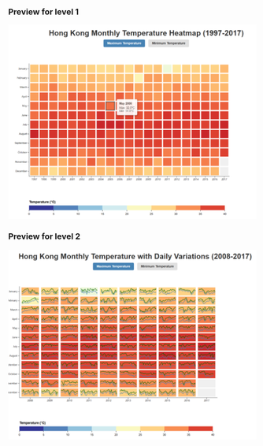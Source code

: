 ### Preview for level 1

![level1](./img/level1.png)

### Preview for level 2

![level2](./img/level2.png)